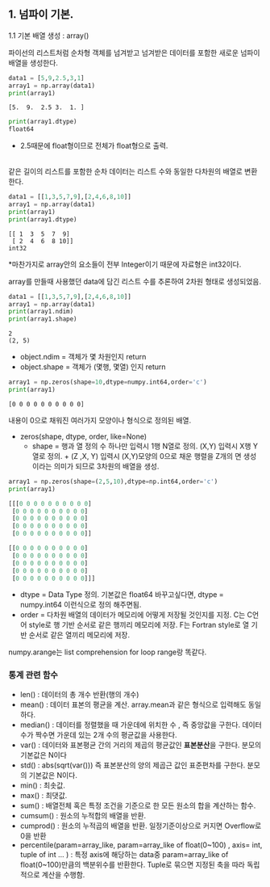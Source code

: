 ## 1. 넘파이 기본.
1.1 기본 배열 생성 : array()

파이선의 리스트처럼 순차형 객체를 넘겨받고 넘겨받은 데이터를 포함한 새로운 넘파이 배열을 생성한다.
```py
data1 = [5,9,2.5,3,1]
array1 = np.array(data1)
print(array1)
```
```
[5.  9.  2.5 3.  1. ]
```
```py
print(array1.dtype)
float64
```
* 2.5때문에 float형이므로 전체가 float형으로 출력.<br><br>

같은 길이의 리스트를 포함한 순차 데이터는 리스트 수와 동일한 다차원의 배열로 변환한다.

```py
data1 = [[1,3,5,7,9],[2,4,6,8,10]]
array1 = np.array(data1)
print(array1)
print(array1.dtype)
```
```
[[ 1  3  5  7  9]
 [ 2  4  6  8 10]]
int32
```
*마찬가지로 array안의 요소들이 전부 Integer이기 때문에 자료형은 int32이다.

array를 만들때 사용했던 data에 담긴 리스트 수를 추론하여 2차원 형태로 생성되었음.

```py
data1 = [[1,3,5,7,9],[2,4,6,8,10]]
array1 = np.array(data1)
print(array1.ndim)
print(array1.shape)
```
```
2
(2, 5)
```
- object.ndim = 객체가 몇 차원인지 return <br>
- object.shape = 객체가 (몇행, 몇열) 인지 return

```py
array1 = np.zeros(shape=10,dtype=numpy.int64,order='c')
print(array1)
```
```
[0 0 0 0 0 0 0 0 0 0]
```
내용이 0으로 채워진 여러가지 모양이나 형식으로 정의된 배열.
- zeros(shape, dtype, order, like=None)
  - shape = 행과 열 정의 수 하나만 입력시 1행 N열로 정의.
  (X,Y) 입력시 X행 Y열로 정의. + (Z ,X, Y) 입력시 (X,Y)모양의 0으로 채운 행렬을 Z개의 면 생성 이라는 의미가 되므로 3차원의 배열을 생성.
```py
array1 = np.zeros(shape=(2,5,10),dtype=np.int64,order='c')
print(array1)

[[[0 0 0 0 0 0 0 0 0 0]
 [0 0 0 0 0 0 0 0 0 0]
 [0 0 0 0 0 0 0 0 0 0]
 [0 0 0 0 0 0 0 0 0 0]
 [0 0 0 0 0 0 0 0 0 0]]

[[0 0 0 0 0 0 0 0 0 0]
 [0 0 0 0 0 0 0 0 0 0]
 [0 0 0 0 0 0 0 0 0 0]
 [0 0 0 0 0 0 0 0 0 0]
 [0 0 0 0 0 0 0 0 0 0]]]
```
  - dtype = Data Type 정의. 기본값은 float64 바꾸고싶다면, dtype = numpy.int64 이런식으로 정의 해주면됨.
  - order = 다차원 배열의 데이터가 메모리에 어떻게 저장될 것인지를 지정. C는 C언어 style로 행 기반 순서로 같은 행끼리 메모리에 저장.
  F는 Fortran style로 열 기반 순서로 같은 열끼리 메모리에 저장.

numpy.arange는 list comprehension for loop range랑 똑같다.

### 통계 관련 함수
- len() : 데이터의 총 개수 반환(행의 개수)
- mean() : 데이터 표본의 평균을 계산. array.mean과 같은 형식으로 입력해도 동일하다.
- median() : 데이터를 정렬했을 때 가운데에 위치한 수 , 즉 중앙값을 구한다.
  데이터 수가 짝수면 가운데 있는 2개 수의 평균값을 사용한다.
- var() : 데이터와 표본평균 간의 거리의 제곱의 평균값인 **표본분산**을 구한다. 분모의 기본값은 N이다
- std() : abs(sqrt(var())) 즉 표본분산의 양의 제곱근 값인 표준편차를 구한다. 분모의 기본값은 N이다.
- min() : 최솟값.
- max() : 최댓값.
- sum() : 배열전체 혹은 특정 조건을 기준으로 한 모든 원소의 합을 계산하는 함수.
- cumsum() : 원소의 누적합의 배열을 반환.
- cumprod() : 원소의 누적곱의 배열을 반환. 일정기준이상으로 커지면 Overflow로 0을 반환
- percentile(param=array_like, param=array_like of float(0~100) , axis= int, tuple of int ... )
  : 특정 axis에 해당하는 data중 param=array_like of float(0~100)만큼의 백분위수를 반환한다.
  Tuple로 묶으면 지정된 축을 따라 독립적으로 계산을 수행함.



